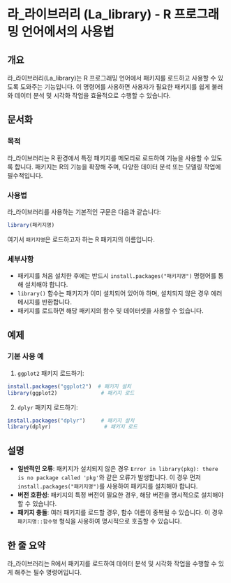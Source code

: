 <!--
Meta Description: # 라_라이브러리 (La_library) - R 프로그래밍 언어에서의 사용법 ## 개요 라_라이브러리(La_library)는 R 프로그래밍 언어에서 패키지를 로드하고 사용할 수 있도록 도와주는 기능입니다. 이 명령어를 사용하면 사용자가 필요한 패키지를 쉽게 불러와 데이...
Meta Keywords: 패키지를, 패키지, 있습니다, library, 패키지명
-->

# 라_라이브러리 (La_library) - R 프로그래밍 언어에서의 사용법

## 개요
라_라이브러리(La_library)는 R 프로그래밍 언어에서 패키지를 로드하고 사용할 수 있도록 도와주는 기능입니다. 이 명령어를 사용하면 사용자가 필요한 패키지를 쉽게 불러와 데이터 분석 및 시각화 작업을 효율적으로 수행할 수 있습니다.

## 문서화
### 목적
라_라이브러리는 R 환경에서 특정 패키지를 메모리로 로드하여 기능을 사용할 수 있도록 합니다. 패키지는 R의 기능을 확장해 주며, 다양한 데이터 분석 또는 모델링 작업에 필수적입니다.

### 사용법
라_라이브러리를 사용하는 기본적인 구문은 다음과 같습니다:

```R
library(패키지명)
```

여기서 `패키지명`은 로드하고자 하는 R 패키지의 이름입니다. 

### 세부사항
- 패키지를 처음 설치한 후에는 반드시 `install.packages("패키지명")` 명령어를 통해 설치해야 합니다.
- `library()` 함수는 패키지가 이미 설치되어 있어야 하며, 설치되지 않은 경우 에러 메시지를 반환합니다.
- 패키지를 로드하면 해당 패키지의 함수 및 데이터셋을 사용할 수 있습니다. 

## 예제
### 기본 사용 예
1. `ggplot2` 패키지 로드하기:
```R
install.packages("ggplot2")  # 패키지 설치
library(ggplot2)              # 패키지 로드
```

2. `dplyr` 패키지 로드하기:
```R
install.packages("dplyr")     # 패키지 설치
library(dplyr)                 # 패키지 로드
```

## 설명
- **일반적인 오류**: 패키지가 설치되지 않은 경우 `Error in library(pkg): there is no package called 'pkg'`와 같은 오류가 발생합니다. 이 경우 먼저 `install.packages("패키지명")`를 사용하여 패키지를 설치해야 합니다.
- **버전 호환성**: 패키지의 특정 버전이 필요한 경우, 해당 버전을 명시적으로 설치해야 할 수 있습니다.
- **패키지 충돌**: 여러 패키지를 로드할 경우, 함수 이름이 중복될 수 있습니다. 이 경우 `패키지명::함수명` 형식을 사용하여 명시적으로 호출할 수 있습니다.

## 한 줄 요약
라_라이브러리는 R에서 패키지를 로드하여 데이터 분석 및 시각화 작업을 수행할 수 있게 해주는 필수 명령어입니다.